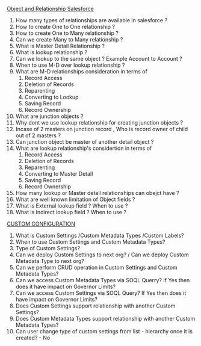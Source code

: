 [Object and Relationship Salesforce](https://help.salesforce.com/s/articleView?id=sf.overview_of_custom_object_relationships.htm&type=5)
1. How many types of relationships are available in salesforce ?
1. How to create One to One relationship ?
1. How to create One to Many relationship ?
1. Can we create Many to Many relationship ?
1. What is Master Detail Relationship ?
1. What is lookup relationship ?
1. Can we lookup to the same object ? Example Account to Account ?
1. When to use M-D over lookup relationship ?
1. What are M-D relationships consideration in terms of 
    1. Record Access
    1. Deletion of Records
    1. Reparenting
    1. Converting to Lookup
    1. Saving Record
    1. Record Ownership
1. What are junction objects ?
1. Why dont we use lookup relationship for creating junction objects ?
1. Incase of 2 masters on junction record , Who is record owner of child out of 2 masters ? 
1. Can junction object be master of another detail object ? 
1. What are lookup relationship's considertion in terms of
    1. Record Access
    1. Deletion of Records
    1. Reparenting
    1. Converting to Master Detail
    1. Saving Record
    1. Record Ownership
1. How many lookup or Master detail relationships can obejct have ?
1. What are well known limitation of Object fields ?
1. What is External lookup field ? When to use ?
1. What is Indirect lookup field ? When to use ?

[CUSTOM CONFIGURATION]()

1. What is Custom Settings /Custom Metadata Types /Custom Labels?
1. When to use Custom Settings and Custom Metadata Types?
1. Type of Custom Settings?
1. Can we deploy Custom Settings to next org? / Can we deploy Custom Metadata Type to next org?
1. Can we perform CRUD operation in Custom Settings and Custom Metadata Types?
1. Can we access Custom Metadata Types via SOQL Querry? If Yes then does it have impact on Governor Limits?
1. Can we access Custom Settings via SOQL Query? If Yes then does it have impact on Governor Limits?
1. Does Custom Settings support relationship with another Custom Settings?
1. Does Custom Metadata Types support relationship with another Custom Metadata Types?
1. Can user change type of custom settings from list - hierarchy once it is created? - No
